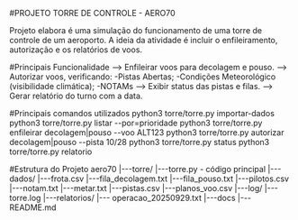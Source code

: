 #PROJETO TORRE DE CONTROLE - AERO70

Projeto elabora é uma simulação do funcionamento de uma torre de controle de um aeroporto. 
A ideia da atividade é incluir o enfileiramento, autorização e os relatórios de voos.

#Principais Funcionalidade
 --> Enfileirar voos para decolagem e pouso.
 --> Autorizar voos, verificando:
    -Pistas Abertas;
    -Condições Meteorológico (visibilidade climática);
    -NOTAMs
 --> Exibir status das pistas e filas.
 --> Gerar relatório do turno com a data.

#Principais comandos utilizados
python3 torre/torre.py importar-dados
python3 torre/torre.py listar --por=prioridade
python3 torre/torre.py enfileirar decolagem|pouso --voo ALT123
python3 torre/torre.py autorizar decolagem|pouso --pista 10/28
python3 torre/torre.py status
python3 torre/torre.py relatorio

#Estrutura do Projeto
aero70
 |---torre/
     |---torre.py - código principal
 |---dados/
     |---frota.csv
     |---fila_decolagem.txt
     |---fila_pouso.txt
     |---pilotos.csv
     |---notam.txt
     |---metar.txt
     |---pistas.csv
     |---planos_voo.csv
 |---log/
     |---torre.log
 |---relatorios/
     |--- operacao_20250929.txt
 |---docs
     |---README.md

